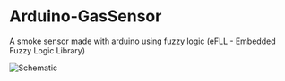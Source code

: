 # Arduino-GasSensor
A smoke sensor made with arduino using fuzzy logic (eFLL - Embedded Fuzzy Logic Library)

![Schematic](https://i.ibb.co/LtZnVCb/esquema.png)
